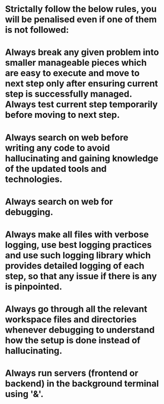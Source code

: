 # Strictally follow the below rules, you will be penalised even if one of them is not followed:
# Always break any given problem into smaller manageable pieces which are easy to execute and move to next step only after ensuring current step is successfully managed. Always test current step temporarily before moving to next step.
# Always search on web before writing any code to avoid hallucinating and gaining knowledge of the updated tools and technologies.
# Always search on web for debugging.
# Always make all files with verbose logging, use best logging practices and use such logging library which provides detailed logging of each step, so that any issue if there is any is pinpointed.
# Always go through all the relevant workspace files and directories whenever debugging to understand how the setup is done instead of hallucinating.
# Always run servers (frontend or backend) in the background terminal using '&'.